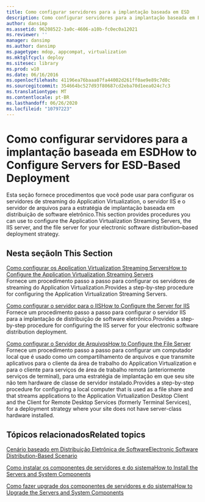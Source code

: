```yaml
---
title: Como configurar servidores para a implantação baseada em ESD
description: Como configurar servidores para a implantação baseada em ESD
author: dansimp
ms.assetid: 96208522-3a0c-4606-a10b-fc0ec0a12021
ms.reviewer: ''
manager: dansimp
ms.author: dansimp
ms.pagetype: mdop, appcompat, virtualization
ms.mktglfcycl: deploy
ms.sitesec: library
ms.prod: w10
ms.date: 06/16/2016
ms.openlocfilehash: 41196ea76baaa07fa44002d261ff0ae9e89c7d0c
ms.sourcegitcommit: 354664bc527d93f80687cd2eba70d1eea024c7c3
ms.translationtype: MT
ms.contentlocale: pt-BR
ms.lasthandoff: 06/26/2020
ms.locfileid: "10797223"
---
```

# <span data-ttu-id="14597-103">Como configurar servidores para a implantação baseada em ESD</span><span class="sxs-lookup"><span data-stu-id="14597-103">How to Configure Servers for ESD-Based Deployment</span></span>


<span data-ttu-id="14597-104">Esta seção fornece procedimentos que você pode usar para configurar os servidores de streaming do Application Virtualization, o servidor IIS e o servidor de arquivos para a estratégia de implantação baseada em distribuição de software eletrônico.</span><span class="sxs-lookup"><span data-stu-id="14597-104">This section provides procedures you can use to configure the Application Virtualization Streaming Servers, the IIS server, and the file server for your electronic software distribution–based deployment strategy.</span></span>

## <span data-ttu-id="14597-105">Nesta seção</span><span class="sxs-lookup"><span data-stu-id="14597-105">In This Section</span></span>


<a href="" id="how-to-configure-the-application-virtualization-streaming-servers"></a>[<span data-ttu-id="14597-106">Como configurar os Application Virtualization Streaming Servers</span><span class="sxs-lookup"><span data-stu-id="14597-106">How to Configure the Application Virtualization Streaming Servers</span></span>](how-to-configure-the-application-virtualization-streaming-servers.md)  
<span data-ttu-id="14597-107">Fornece um procedimento passo a passo para configurar os servidores de streaming do Application Virtualization.</span><span class="sxs-lookup"><span data-stu-id="14597-107">Provides a step-by-step procedure for configuring the Application Virtualization Streaming Servers.</span></span>

<a href="" id="how-to-configure-the-server-for-iis"></a>[<span data-ttu-id="14597-108">Como configurar o servidor para o IIS</span><span class="sxs-lookup"><span data-stu-id="14597-108">How to Configure the Server for IIS</span></span>](how-to-configure-the-server-for-iis.md)  
<span data-ttu-id="14597-109">Fornece um procedimento passo a passo para configurar o servidor IIS para a implantação de distribuição de software eletrônico.</span><span class="sxs-lookup"><span data-stu-id="14597-109">Provides a step-by-step procedure for configuring the IIS server for your electronic software distribution deployment.</span></span>

<a href="" id="how-to-configure-the-file-server"></a>[<span data-ttu-id="14597-110">Como configurar o Servidor de Arquivos</span><span class="sxs-lookup"><span data-stu-id="14597-110">How to Configure the File Server</span></span>](how-to-configure-the-file-server.md)  
<span data-ttu-id="14597-111">Fornece um procedimento passo a passo para configurar um computador local que é usado como um compartilhamento de arquivos e que transmite aplicativos para o cliente da área de trabalho do Application Virtualization e para o cliente para serviços de área de trabalho remota (anteriormente serviços de terminal), para uma estratégia de implantação em que seu site não tem hardware de classe de servidor instalado.</span><span class="sxs-lookup"><span data-stu-id="14597-111">Provides a step-by-step procedure for configuring a local computer that is used as a file share and that streams applications to the Application Virtualization Desktop Client and the Client for Remote Desktop Services (formerly Terminal Services), for a deployment strategy where your site does not have server-class hardware installed.</span></span>

## <span data-ttu-id="14597-112">Tópicos relacionados</span><span class="sxs-lookup"><span data-stu-id="14597-112">Related topics</span></span>


[<span data-ttu-id="14597-113">Cenário baseado em Distribuição Eletrônica de Software</span><span class="sxs-lookup"><span data-stu-id="14597-113">Electronic Software Distribution-Based Scenario</span></span>](electronic-software-distribution-based-scenario.md)

[<span data-ttu-id="14597-114">Como instalar os componentes de servidores e do sistema</span><span class="sxs-lookup"><span data-stu-id="14597-114">How to Install the Servers and System Components</span></span>](how-to-install-the-servers-and-system-components.md)

[<span data-ttu-id="14597-115">Como fazer upgrade dos componentes de servidores e do sistema</span><span class="sxs-lookup"><span data-stu-id="14597-115">How to Upgrade the Servers and System Components</span></span>](how-to-upgrade-the-servers-and-system-components.md)

 

 





